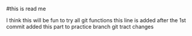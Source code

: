 #this is read me

I think this will be fun to try all git functions
this line is added after the 1st commit
added this part to practice branch
git tract changes
